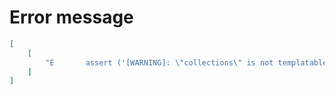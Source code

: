 # Error message

```json
[
    [
        "E       assert ('[WARNING]: \"collections\" is not templatable, but we found: %s' % 'foo.{{bar}}') in ''"
    ]
]
```
